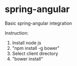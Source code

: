 # spring-angular
Basic spring-angular integration

Instruction:

1) Install node js
2) "npm install -g bower"
3) Select client directory
4) "bower install"